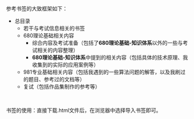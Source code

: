 参考书签的大致框架如下：
<br/>
+ 总目录
  + 若干与考试信息相关的书签
  + 680理论基础相关内容
    + 综合内容及考试准备（包括了<b>680理论基础-知识体系</b>以外的一些与考试相关的内容整理）
    + <b>680理论基础-知识体系</b>中提到的相关内容（包括具体的技术原理、我收集到的实际的应用案例等）
  + 981专业基础相关内容（包括我遇到的一些算法问题的解答，以及我刷过的题目、参考过的文档等）
  + 复试（包括作品集制作的参考等）

<br/>

书签的使用：直接下载.html文件后，在浏览器中选择导入书签即可。
